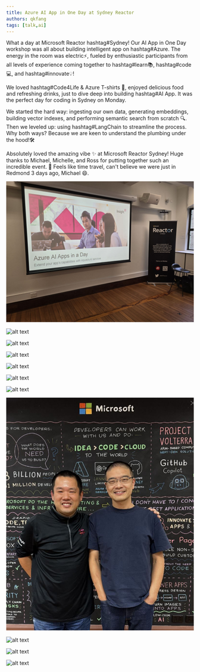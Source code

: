 ```yaml
---
title: Azure AI App in One Day at Sydney Reactor
authors: qkfang
tags: [talk,ai]
---
```


What a day at Microsoft Reactor hashtag#Sydney! Our AI App in One Day workshop was all about building intelligent app on hashtag#Azure. The energy in the room was electric⚡️, fueled by enthusiastic participants from all levels of experience coming together to hashtag#learn📚, hashtag#code💻, and hashtag#innovate💡!

We loved hashtag#Code4Life & Azure T-shirts 👕, enjoyed delicious food and refreshing drinks, just to dive deep into building hashtag#AI App. It was the perfect day for coding in Sydney on Monday.

We started the hard way: ingesting our own data, generating embeddings, building vector indexes, and performing semantic search from scratch 🔍. Then we leveled up: using hashtag#LangChain to streamline the process. Why both ways? Because we are keen to understand the plumbing under the hood!🛠️

Absolutely loved the amazing vibe ✨ at Microsoft Reactor Sydney! Huge thanks to Michael, Michelle, and Ross for putting together such an incredible event. 🙌 Feels like time travel, can't believe we were just in Redmond 3 days ago, Michael 😄.

![alt text](20250331-aiapp1day-sydney-reactor-1.png)

![alt text](20250331-aiapp1day-sydney-reactor-2.png)

![alt text](20250331-aiapp1day-sydney-reactor-3.png)

![alt text](20250331-aiapp1day-sydney-reactor-4.png)

![alt text](20250331-aiapp1day-sydney-reactor-5.png)

![alt text](20250331-aiapp1day-sydney-reactor-6.png)

![alt text](20250331-aiapp1day-sydney-reactor-7.png)

![alt text](20250331-aiapp1day-sydney-reactor-8.png)

![alt text](20250331-aiapp1day-sydney-reactor-9.png)

![alt text](20250331-aiapp1day-sydney-reactor-10.png)

![alt text](20250331-aiapp1day-sydney-reactor-11.png)

